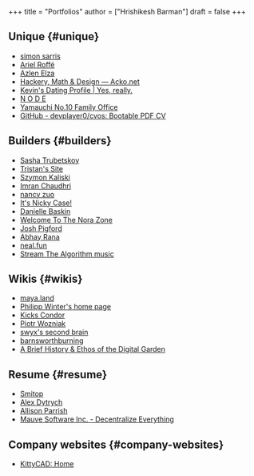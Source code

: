 +++
title = "Portfolios"
author = ["Hrishikesh Barman"]
draft = false
+++

## Unique {#unique}

-   [simon sarris](https://simonsarris.com/)
-   [Ariel Roffé](https://arielroffe.quest/)
-   [Azlen Elza](https://azlen.me/)
-   [Hackery, Math &amp; Design — Acko.net](https://acko.net/)
-   [Kevin's Dating Profile | Yes, really.](https://kevinsdatingprofile.com/)
-   [N O D E](https://n-o-d-e.net/)
-   [Yamauchi No.10 Family Office](https://y-n10.com/)
-   [GitHub - devplayer0/cvos: Bootable PDF CV](https://github.com/devplayer0/cvos)


## Builders {#builders}

-   [Sasha Trubetskoy](https://sashamaps.net/)
-   [Tristan's Site](https://thume.ca/)
-   [Szymon Kaliski](https://szymonkaliski.com/)
-   [Imran Chaudhri](http://imranchaudhri.com/?s=35)
-   [nancy zuo](https://www.nzuo.me/)
-   [It's Nicky Case!](https://ncase.me/)
-   [Danielle Baskin](https://daniellebaskin.com/)
-   [Welcome To The Nora Zone](https://nora.zone/)
-   [Josh Pigford](https://joshpigford.com/projects)
-   [Abhay Rana](https://captnemo.in/)
-   [neal.fun](https://neal.fun/)
-   [Stream The Algorithm music](https://soundcloud.com/the-algorithm)


## Wikis {#wikis}

-   [maya.land](https://maya.land/site-structure/)
-   [Philipp Winter's home page](https://nymity.ch/)
-   [Kicks Condor](https://www.kickscondor.com/page2)
-   [Piotr Wozniak](https://supermemo.guru/wiki/Piotr_Wozniak)
-   [swyx's second brain](https://publish.obsidian.md/swyx/README)
-   [barnsworthburning](https://barnsworthburning.net/)
-   [A Brief History &amp; Ethos of the Digital Garden](https://maggieappleton.com/garden-history)


## Resume {#resume}

-   [Smitop](https://iter.ca/)
-   [Alex Dytrych](https://alex.dytry.ch)
-   [Allison Parrish](https://www.decontextualize.com/)
-   [Mauve Software Inc. - Decentralize Everything](https://software.mauve.moe/)


## Company websites {#company-websites}

-   [KittyCAD: Home](https://kittycad.io/)
